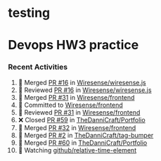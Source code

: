 # testing

#  Devops HW3 practice
### Recent Activities
<!--START_SECTION:activity-->
1. 🔀 Merged [PR #16](https://github.com/Wiresense/wiresense.js/pull/16) in [Wiresense/wiresense.js](https://github.com/Wiresense/wiresense.js)
2. 🔎 Reviewed [PR #16](https://github.com/Wiresense/wiresense.js/pull/16) in [Wiresense/wiresense.js](https://github.com/Wiresense/wiresense.js)
3. 🔀 Merged [PR #31](https://github.com/Wiresense/frontend/pull/31) in [Wiresense/frontend](https://github.com/Wiresense/frontend)
4. 📝 Committed to [Wiresense/frontend](https://github.com/Wiresense/frontend/commit/c3033c6dd92c6ba79069aec4be284256be551447)
5. 🔎 Reviewed [PR #31](https://github.com/Wiresense/frontend/pull/31) in [Wiresense/frontend](https://github.com/Wiresense/frontend)
6. ❌ Closed [PR #59](https://github.com/TheDanniCraft/Portfolio/pull/59) in [TheDanniCraft/Portfolio](https://github.com/TheDanniCraft/Portfolio)
7. 🔀 Merged [PR #32](https://github.com/Wiresense/frontend/pull/32) in [Wiresense/frontend](https://github.com/Wiresense/frontend)
8. 🔀 Merged [PR #2](https://github.com/TheDanniCraft/tag-bumper/pull/2) in [TheDanniCraft/tag-bumper](https://github.com/TheDanniCraft/tag-bumper)
9. 🔀 Merged [PR #60](https://github.com/TheDanniCraft/Portfolio/pull/60) in [TheDanniCraft/Portfolio](https://github.com/TheDanniCraft/Portfolio)
10. 🔔 Watching [github/relative-time-element](https://github.com/github/relative-time-element)
<!--END_SECTION:activity-->
